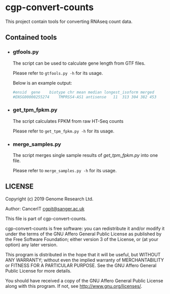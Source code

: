 # cgp-convert-counts

This project contain tools for converting RNAseq count data.

## Contained tools

* ### gtfools.py

    The script can be used to calculate gene length from GTF files. 

    Please refer to `gtfools.py -h` for its usage.

    Below is an example output:

    ```bash
    #ensid	gene	biotype	chr	mean median longest_isoform	merged
    #ENSG00000255274	TMPRSS4-AS1	antisense	11	313	304	382	453
    ```

* ### get_tpm_fpkm.py

    The script calculates FPKM from raw HT-Seq counts

    Please refer to `get_tpm_fpkm.py -h` for its usage.

* ### merge_samples.py

    The script merges single sample results of *get_tpm_fpkm.py* into one file.

    Please refer to `merge_samples.py -h` for its usage.

## LICENSE

Copyright (c) 2019 Genome Research Ltd.

Author: CancerIT <cgpit@sanger.ac.uk>

This file is part of cgp-convert-counts.

cgp-convert-counts is free software: you can redistribute it and/or modify it under the terms of the GNU Affero General Public License as published by the Free Software Foundation; either version 3 of the License, or (at your option) any later version.

This program is distributed in the hope that it will be useful, but WITHOUT ANY WARRANTY; without even the implied warranty of MERCHANTABILITY or FITNESS FOR A PARTICULAR PURPOSE. See the GNU Affero General Public License for more details.

You should have received a copy of the GNU Affero General Public License along with this program. If not, see <http://www.gnu.org/licenses/>.
